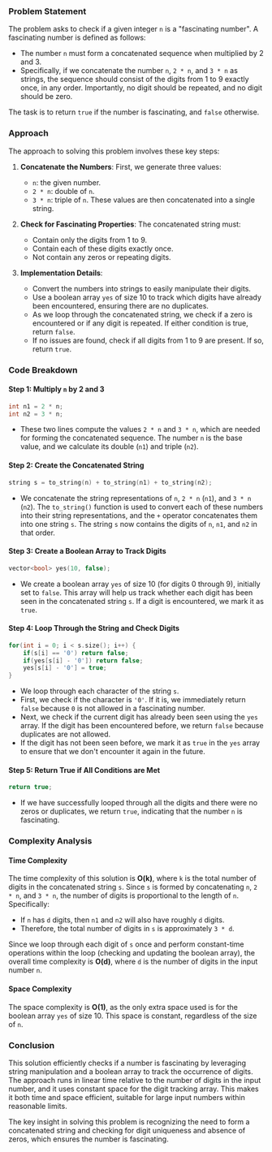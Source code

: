 ### Problem Statement

The problem asks to check if a given integer `n` is a "fascinating number". A fascinating number is defined as follows:

- The number `n` must form a concatenated sequence when multiplied by 2 and 3.
- Specifically, if we concatenate the number `n`, `2 * n`, and `3 * n` as strings, the sequence should consist of the digits from 1 to 9 exactly once, in any order. Importantly, no digit should be repeated, and no digit should be zero.

The task is to return `true` if the number is fascinating, and `false` otherwise.

### Approach

The approach to solving this problem involves these key steps:
1. **Concatenate the Numbers**: First, we generate three values:
   - `n`: the given number.
   - `2 * n`: double of `n`.
   - `3 * n`: triple of `n`.
   These values are then concatenated into a single string.
   
2. **Check for Fascinating Properties**: The concatenated string must:
   - Contain only the digits from 1 to 9.
   - Contain each of these digits exactly once.
   - Not contain any zeros or repeating digits.

3. **Implementation Details**:
   - Convert the numbers into strings to easily manipulate their digits.
   - Use a boolean array `yes` of size 10 to track which digits have already been encountered, ensuring there are no duplicates.
   - As we loop through the concatenated string, we check if a zero is encountered or if any digit is repeated. If either condition is true, return `false`.
   - If no issues are found, check if all digits from 1 to 9 are present. If so, return `true`.

### Code Breakdown

#### Step 1: Multiply `n` by 2 and 3

```cpp
int n1 = 2 * n;
int n2 = 3 * n;
```

- These two lines compute the values `2 * n` and `3 * n`, which are needed for forming the concatenated sequence. The number `n` is the base value, and we calculate its double (`n1`) and triple (`n2`).

#### Step 2: Create the Concatenated String

```cpp
string s = to_string(n) + to_string(n1) + to_string(n2);
```

- We concatenate the string representations of `n`, `2 * n` (`n1`), and `3 * n` (`n2`). The `to_string()` function is used to convert each of these numbers into their string representations, and the `+` operator concatenates them into one string `s`. The string `s` now contains the digits of `n`, `n1`, and `n2` in that order.

#### Step 3: Create a Boolean Array to Track Digits

```cpp
vector<bool> yes(10, false);
```

- We create a boolean array `yes` of size 10 (for digits 0 through 9), initially set to `false`. This array will help us track whether each digit has been seen in the concatenated string `s`. If a digit is encountered, we mark it as `true`.

#### Step 4: Loop Through the String and Check Digits

```cpp
for(int i = 0; i < s.size(); i++) {
    if(s[i] == '0') return false;
    if(yes[s[i] - '0']) return false;
    yes[s[i] - '0'] = true;
}
```

- We loop through each character of the string `s`.
- First, we check if the character is `'0'`. If it is, we immediately return `false` because `0` is not allowed in a fascinating number.
- Next, we check if the current digit has already been seen using the `yes` array. If the digit has been encountered before, we return `false` because duplicates are not allowed.
- If the digit has not been seen before, we mark it as `true` in the `yes` array to ensure that we don't encounter it again in the future.

#### Step 5: Return True if All Conditions are Met

```cpp
return true;
```

- If we have successfully looped through all the digits and there were no zeros or duplicates, we return `true`, indicating that the number `n` is fascinating.

### Complexity Analysis

#### Time Complexity

The time complexity of this solution is **O(k)**, where `k` is the total number of digits in the concatenated string `s`. Since `s` is formed by concatenating `n`, `2 * n`, and `3 * n`, the number of digits is proportional to the length of `n`. Specifically:
- If `n` has `d` digits, then `n1` and `n2` will also have roughly `d` digits.
- Therefore, the total number of digits in `s` is approximately `3 * d`.

Since we loop through each digit of `s` once and perform constant-time operations within the loop (checking and updating the boolean array), the overall time complexity is **O(d)**, where `d` is the number of digits in the input number `n`.

#### Space Complexity

The space complexity is **O(1)**, as the only extra space used is for the boolean array `yes` of size 10. This space is constant, regardless of the size of `n`.

### Conclusion

This solution efficiently checks if a number is fascinating by leveraging string manipulation and a boolean array to track the occurrence of digits. The approach runs in linear time relative to the number of digits in the input number, and it uses constant space for the digit tracking array. This makes it both time and space efficient, suitable for large input numbers within reasonable limits.

The key insight in solving this problem is recognizing the need to form a concatenated string and checking for digit uniqueness and absence of zeros, which ensures the number is fascinating.